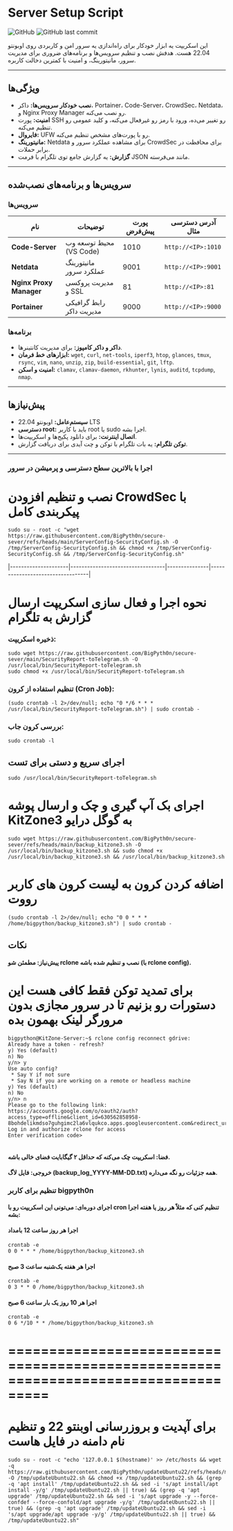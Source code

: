 # Server Setup Script

![GitHub](https://img.shields.io/github/license/YourUsername/secure-sever) ![GitHub last commit](https://img.shields.io/github/last-commit/BigPyth0n/secure-sever)

این اسکریپت یه ابزار خودکار برای راه‌اندازی یه سرور امن و کاربردی روی اوبونتو 22.04 هست. هدفش نصب و تنظیم سرویس‌ها و برنامه‌های ضروری برای مدیریت سرور، مانیتورینگ، و امنیت با کمترین دخالت کاربره.

---

## ویژگی‌ها
- **نصب خودکار سرویس‌ها:** داکر، Portainer، Code-Server، CrowdSec، Netdata، و Nginx Proxy Manager رو نصب می‌کنه.
- **امنیت:** پورت SSH رو تغییر می‌ده، ورود با رمز رو غیرفعال می‌کنه، و کلید عمومی رو تنظیم می‌کنه.
- **فایروال:** UFW رو با پورت‌های مشخص تنظیم می‌کنه.
- **مانیتورینگ:** Netdata برای مشاهده عملکرد سرور و CrowdSec برای محافظت در برابر حملات.
- **گزارش:** یه گزارش جامع توی تلگرام با فرمت JSON مانند می‌فرسته.

---

## سرویس‌ها و برنامه‌های نصب‌شده
### سرویس‌ها
| نام                | توضیحات                          | پورت پیش‌فرض | آدرس دسترسی مثال                |
|---------------------|----------------------------------|---------------|----------------------------------|
| **Code-Server**     | محیط توسعه وب (VS Code)         | 1010          | `http://<IP>:1010`             |
| **Netdata**         | مانیتورینگ عملکرد سرور          | 9001          | `http://<IP>:9001`             |
| **Nginx Proxy Manager** | مدیریت پروکسی و SSL         | 81            | `http://<IP>:81`              |
| **Portainer**       | رابط گرافیکی مدیریت داکر       | 9000          | `http://<IP>:9000`             |

### برنامه‌ها
- **داکر و داکر کامپوز:** برای مدیریت کانتینرها.
- **ابزارهای خط فرمان:** `wget`, `curl`, `net-tools`, `iperf3`, `htop`, `glances`, `tmux`, `rsync`, `vim`, `nano`, `unzip`, `zip`, `build-essential`, `git`, `lftp`.
- **امنیت و اسکن:** `clamav`, `clamav-daemon`, `rkhunter`, `lynis`, `auditd`, `tcpdump`, `nmap`.

---

## پیش‌نیازها
- **سیستم‌عامل:** اوبونتو 22.04 LTS
- **دسترسی root:** باید با کاربر root یا sudo اجرا بشه.
- **اتصال اینترنت:** برای دانلود پکیج‌ها و اسکریپت‌ها.
- **توکن تلگرام:** یه بات تلگرام با توکن و چت آیدی برای دریافت گزارش.

---







### اجرا با بالاترین سطح دسترسی و پرمیشن در سرور


# نصب و تنظیم افزودن CrowdSec با پیکربندی کامل

```
sudo su - root -c "wget https://raw.githubusercontent.com/BigPyth0n/secure-sever/refs/heads/main/ServerConfig-SecurityConfig.sh -O /tmp/ServerConfig-SecurityConfig.sh && chmod +x /tmp/ServerConfig-SecurityConfig.sh && /tmp/ServerConfig-SecurityConfig.sh"
```
|---------------------|----------------------------------|---------------|----------------------------------|

# نحوه اجرا و فعال سازی اسکریپت ارسال گزارش به تلگرام
### ذخیره اسکریپت:

```
sudo wget https://raw.githubusercontent.com/BigPyth0n/secure-sever/main/SecurityReport-toTelegram.sh -O /usr/local/bin/SecurityReport-toTelegram.sh
sudo chmod +x /usr/local/bin/SecurityReport-toTelegram.sh
```

### تنظیم استفاده از کرون (Cron Job):

```
(sudo crontab -l 2>/dev/null; echo "0 */6 * * * /usr/local/bin/SecurityReport-toTelegram.sh") | sudo crontab -
```
### بررسی کرون جاب:


```
sudo crontab -l
```
## اجرای سریع و دستی برای تست
```
sudo /usr/local/bin/SecurityReport-toTelegram.sh
```


# اجرای بک آپ گیری و چک و ارسال پوشه KitZone3 به گوگل درایو
```
sudo wget https://raw.githubusercontent.com/BigPyth0n/secure-sever/refs/heads/main/backup_kitzone3.sh -O /usr/local/bin/backup_kitzone3.sh && sudo chmod +x /usr/local/bin/backup_kitzone3.sh && /usr/local/bin/backup_kitzone3.sh
```



# اضافه کردن کرون به لیست کرون های کاربر رووت
```
(sudo crontab -l 2>/dev/null; echo "0 0 * * * /home/bigpython/backup_kitzone3.sh") | sudo crontab -
```


## نکات
#### پیش‌نیاز: مطمئن شو rclone نصب و تنظیم شده باشه (با rclone config).
# برای تمدید توکن فقط کافی هست این دستورات رو بزنیم تا در سرور مجازی بدون مرورگر لینک بهمون بده
```
bigpython@KitZone-Server:~$ rclone config reconnect gdrive:
Already have a token - refresh?
y) Yes (default)
n) No
y/n> y
Use auto config?
 * Say Y if not sure
 * Say N if you are working on a remote or headless machine
y) Yes (default)
n) No
y/n> n
Please go to the following link: https://accounts.google.com/o/oauth2/auth?access_type=offline&client_id=630562858958-8bohdelikmdso7guhgimc2la6vlqukco.apps.googleusercontent.com&redirect_uri=urn%3Aietf%3Awg%3Aoauth%3A2.0%3Aoob&response_type=code&scope=https%3A%2F%2Fwww.googleapis.com%2Fauth%2Fdrive&state=*************
Log in and authorize rclone for access
Enter verification code>


```
#### فضا: اسکریپت چک می‌کنه که حداقل ۲ گیگابایت فضای خالی باشه.
#### خروجی: فایل لاگ (backup_log_YYYY-MM-DD.txt) همه جزئیات رو نگه می‌داره.

### تنظیم برای کاربر bigpyth0n
#### اجرای دوره‌ای: می‌تونی این اسکریپت رو با cron تنظیم کنی که مثلاً هر روز یا هفته اجرا بشه:


#### اجرا هر روز ساعت 12 بامداد

```
crontab -e
0 0 * * * /home/bigpython/backup_kitzone3.sh
```

#### اجرا هر هفته یک‌شنبه ساعت 3 صبح

```
crontab -e
0 3 * * 0 /home/bigpython/backup_kitzone3.sh
```

#### اجرا هر 10 روز یک بار ساعت 6 صبح


```
crontab -e
0 6 */10 * * /home/bigpython/backup_kitzone3.sh
```









# ===================================================================================

# برای آپدیت و بروزرسانی اوبنتو 22 و تنظیم نام دامنه در فایل هاست


```
sudo su - root -c "echo '127.0.0.1 $(hostname)' >> /etc/hosts && wget -q https://raw.githubusercontent.com/BigPyth0n/updateUbuntu22/refs/heads/main/main.sh -O /tmp/updateUbuntu22.sh && chmod +x /tmp/updateUbuntu22.sh && (grep -q 'apt install' /tmp/updateUbuntu22.sh && sed -i 's/apt install/apt install -y/g' /tmp/updateUbuntu22.sh || true) && (grep -q 'apt upgrade' /tmp/updateUbuntu22.sh && sed -i 's/apt upgrade -y --force-confdef --force-confold/apt upgrade -y/g' /tmp/updateUbuntu22.sh || true) && (grep -q 'apt upgrade' /tmp/updateUbuntu22.sh && sed -i 's/apt upgrade/apt upgrade -y/g' /tmp/updateUbuntu22.sh || true) && /tmp/updateUbuntu22.sh"
```



